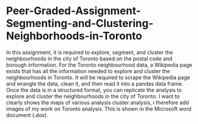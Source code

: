 # Peer-Graded-Assignment-Segmenting-and-Clustering-Neighborhoods-in-Toronto
In this assignment, it is required to explore, segment, and cluster the neighbourhoods in the city of Toronto based on the postal code and borough information. For the Toronto neighbourhood data, a Wikipedia page exists that has all the information needed to explore and cluster the neighbourhoods in Toronto. It will be required to scrape the Wikipedia page and wrangle the data, clean it, and then read it into a pandas data frame. Once the data is in a structured format, you can replicate the analysis to explore and cluster the neighbourhoods in the city of Toronto. I want to clearly shows the maps of various analysis cluster analysis, i therefore add images of my work on Toronto analysis. This is shown in the Microsoft word document (.dox).
